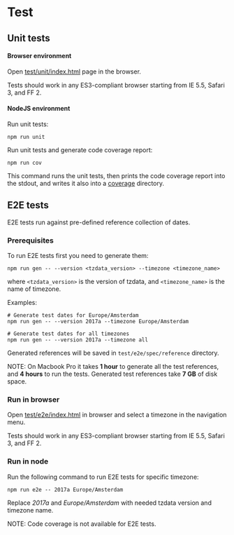 # Test

## Unit tests

#### Browser environment

Open [test/unit/index.html](./test/unit/index.html) page in the browser.

Tests should work in any ES3-compliant browser starting from IE 5.5, Safari 3, and FF 2.


#### NodeJS environment

Run unit tests:

```
npm run unit
```

Run unit tests and generate code coverage report:

```
npm run cov
```

This command runs the unit tests, then prints the code coverage report
into the stdout, and writes it also into a [coverage](./coverage) directory.

## E2E tests

E2E tests run against pre-defined reference collection of dates.

### Prerequisites

To run E2E tests first you need to generate them:

    npm run gen -- --version <tzdata_version> --timezone <timezone_name>

where ``<tzdata_version>`` is the version of tzdata, and ``<timezone_name>``
is the name of timezone.

Examples:

    # Generate test dates for Europe/Amsterdam
    npm run gen -- --version 2017a --timezone Europe/Amsterdam

    # Generate test dates for all timezones
    npm run gen -- --version 2017a --timezone all

Generated references will be saved in `test/e2e/spec/reference` directory.

NOTE: On Macbook Pro it takes **1 hour** to generate all the test references, and **4 hours**
to run the tests. Generated test references take **7 GB** of disk space.

### Run in browser

Open [test/e2e/index.html](test/e2e/index.html) in browser and select a timezone
in the navigation menu.

Tests should work in any ES3-compliant browser starting from IE 5.5, Safari 3, and FF 2.

### Run in node

Run the following command to run E2E tests for specific timezone:

```
npm run e2e -- 2017a Europe/Amsterdam
```

Replace _2017a_ and _Europe/Amsterdam_ with needed tzdata version and timezone name.

NOTE: Code coverage is not available for E2E tests.
